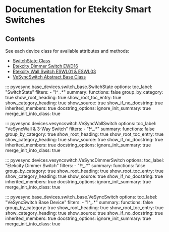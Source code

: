 # Documentation for Etekcity Smart Switches <!-- omit in toc -->

## Contents

<!-- markdownlint-disable MD051 -->

See each device class for available attributes and methods:

- [SwitchState Class](#pyvesync.base_devices.switch_base.SwitchState)
- [Etekcity Dimmer Switch EWD16](#pyvesync.devices.vesyncswitch.VeSyncDimmerSwitch)
- [Etekcity Wall Switch ESWL01 & ESWL03](#pyvesync.devices.vesyncswitch.VeSyncWallSwitch)
- [VeSyncSwitch Abstract Base Class](#pyvesync.base_devices.switch_base.VeSyncSwitch)

::: pyvesync.base_devices.switch_base.SwitchState
    options:
        toc_label: "SwitchState"
        filters:
            - "!^_.*"
        summary:
            functions: false
        group_by_category: true
        show_root_heading: true
        show_root_toc_entry: true
        show_category_heading: true
        show_source: true
        show_if_no_docstring: true
        inherited_members: true
        docstring_options:
            ignore_init_summary: true
        merge_init_into_class: true

::: pyvesync.devices.vesyncswitch.VeSyncWallSwitch
    options:
        toc_label: "VeSyncWall & 3-Way Switch"
        filters:
            - "!^_.*"
        summary:
            functions: false
        group_by_category: true
        show_root_heading: true
        show_root_toc_entry: true
        show_category_heading: true
        show_source: true
        show_if_no_docstring: true
        inherited_members: true
        docstring_options:
            ignore_init_summary: true
        merge_init_into_class: true

::: pyvesync.devices.vesyncswitch.VeSyncDimmerSwitch
    options:
        toc_label: "Etekcity Dimmer Switch"
        filters:
            - "!^_.*"
        summary:
            functions: false
        group_by_category: true
        show_root_heading: true
        show_root_toc_entry: true
        show_category_heading: true
        show_source: true
        show_if_no_docstring: true
        inherited_members: true
        docstring_options:
            ignore_init_summary: true
        merge_init_into_class: true

::: pyvesync.base_devices.switch_base.VeSyncSwitch
    options:
        toc_label: "VeSyncSwitch Base Device"
        filters:
            - "!^_.*"
        summary:
            functions: false
        group_by_category: true
        show_root_heading: true
        show_root_toc_entry: true
        show_category_heading: true
        show_source: true
        show_if_no_docstring: true
        inherited_members: true
        docstring_options:
            ignore_init_summary: true
        merge_init_into_class: true
